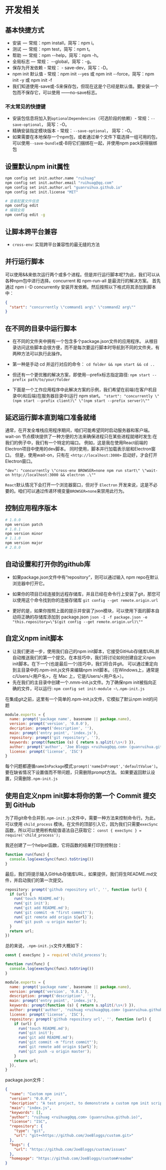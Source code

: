 # 开发相关

## 基本快捷方式

- 安装  —  常规：npm install，简写：npm i。
- 测试  —  常规：npm test，简写：npm t。
- 帮助  —  常规：npm --help，简写：npm -h。
- 全局标志 —  常规： --global，简写：-g。
- 保存为开发依赖 - 常规： - save-dev，简写：-D。
- npm init 默认值 - 常规：npm init --yes 或 npm init --force，简写：npm init -y 或 npm init -f
- 我们知道使用-save或-S来保存包，但现在这是个已经是默认值。要安装一个包而不保存它，可以使用 ——no-save标志。

### 不太常见的快捷键

- 安装包信息将加入到`optionalDependencies`（可选阶段的依赖）-  常规：`--save-optional`， 简写：-O。
- 精确安装指定模块版本 -  常规：`--save-optional`， 简写：-O。
- 如果需要在本地保存一个npm包，或者通过单个文件下载选择一组可用的包，可以使用`--save-bundle`或-B将它们捆绑在一起，并使用npm pack获得捆绑包

## 设置默认npm init属性

```sh
npm config set init.author.name "ruihuag"
npm config set init.author.email "ruihuag@qq.com"
npm config set init.author.url "guanruihua.github.io"
npm config set init.license "MIT"

# 查看配置文件信息
npm config edit 
# 编辑全局
npm config edit -g
```

## 让脚本跨平台兼容

- `cross-env`: 实现跨平台兼容性的最无缝的方法

## 并行运行脚本

可以使用&&来依次运行两个或多个进程。但是并行运行脚本呢?为此，我们可以从各种npm包中进行选择。concurrent 和 npm-run-all 是最流行的解决方案。
首先通过 npm i -D concurrently 安装开发依赖。然后按照以下格式将其添加到脚本中：

```json
{
  "start": "concurrently \"command1 arg\" \"command2 arg\""
}
```

## 在不同的目录中运行脚本

- 在不同的文件夹中拥有一个包含多个package.json文件的应用程序。 从根目录访问这些脚本会很方便，而不是每次要运行脚本时导航到不同的文件夹，有两种方法可以执行此操作。

- 第一种是手动 cd 并运行对应的命令：
`cd folder && npm start && cd ..`

- 但还有一个更优雅的解决方案，即使用--prefix标志指定路径:
`npm start --prefix path/to/your/folder`

- 下面是一个工作应用程序中此解决方案的示例，我们希望在前端(在客户机目录中)和后端(在服务器目录中)运行 npm start。
`"start": "concurrently \"(npm start --prefix client)\" \"(npm start --prefix server)\""`

## 延迟运行脚本直到端口准备就绪

通常，在开发全堆栈应用程序期间，咱们可能希望同时启动服务器和客户端。wait-on 节点模块提供了一种方便的方法来确保进程只在某些进程就绪时发生:在我们的例子中，我们有一个特定的端口。
例如，这是我在使用React前端的Electron项目中使用的dev脚本。 同时使用，脚本并行加载表示层和Electron窗口。 但是，使用wait-on，只有在 `<http://localhost:3000>` 启动好，才会打开Electron窗口。

`"dev": "concurrently \"cross-env BROWSER=none npm run start\" \"wait-on http://localhost:3000 && electron .\""`

`React`默认情况下会打开一个浏览器窗口，但对于 `Electron` 开发来说，这是不必要的。咱们可以通过传递环境变量`BROWSER=none`来禁用此行为。

## 控制应用程序版本

```sh
# 1.0.0
npm version patch
# 1.0.1
npm version minor
# 1.1.0
npm version major
# 2.0.0

```

## 自动设置和打开你的github库

- 如果package.json文件中有“repository”，则可以通过输入 npm repo在默认浏览器中打开它。
- 如果你的项目已经连接到远程存储库，并且已经在命令行上安装了git，那您可以使用这个命令找到你的连接存储库
`git config --get remote.origin.url`

- 更好的是，如果你按照上面的提示并安装了json模块，可以使用下面的脚本自动将正确的存储库添加到 package.json
`json -I -f package.json -e "this.repository=\"$(git config --get remote.origin.url)\""`

## 自定义npm init脚本

- 让我们更进一步，使用我们自己的npm init脚本，它接受GitHub存储库URL并自动推送我们的第一个提交。在本技巧中，我们将讨论如何创建自定义npm init脚本。在下一个(也是最后一个)技巧中，我们将合并git。
可以通过重定向到主目录中的.npm-init.js文件来编辑npm init脚本。（在Windows上，通常是 c/Users/<用户名>，在 Mac 上，它是/Users/<用户名>）。
- 先在我们的主目录中创建一个.nmm-init.js文件。为了确保npm init被指向正确的文件，可以运行:
`npm config set init-module ~\.npm-init.js`

在集成git之前，这里有一个简单的.npm-init.js文件，它模拟了默认npm init的问题

```js
module.exports = {
  name: prompt('package name', basename || package.name),
  version: prompt('version', '0.0.0'),
  decription: prompt('description', ''),  
  main: prompt('entry point', 'index.js'),
  repository: prompt('git repository', ''),
  keywords: prompt(function (s) { return s.split(/\s+/) }),
  author: prompt('author', 'Joe Bloggs <ruihuag@qq.com> (guanruihua.github.io)'),
  license: prompt('license', 'ISC')
}
```

每个问题都遵循`nameInPackage`模式:`prompt('nameInPrompt','defaultValue')`。要在缺省情况下设置值而不带问题，只需删除prompt方法。
如果要返回默认设置，只需删除`.npm-init.js`

## 使用自定义npm init脚本将你的第一个 Commit 提交到 GitHub

为了将git命令合并到`.npm-init.js`文件中，需要一种方法来控制命令行。为此，可以使用 `child_process` 模块。在文件的顶部引入它，因为我们只需要`execSync`函数，所以可以使用析构赋值语法自己获取它：
`const { execSync } = require('child_process');`

我还创建了一个helper函数，它将函数的结果打印到控制台：

```js
function run(func) {
  console.log(execSync(func).toString())
}
```

最后，我们将提示输入GitHub存储库URL，如果提供，我们将生README.md文件，并启动我们的第一次提交。

```js
repository: prompt('github repository url', '', function (url) {
  if (url) {
    run('touch README.md');
    run('git init');
    run('git add README.md');
    run('git commit -m "first commit"');
    run(`git remote add origin ${url}`);
    run('git push -u origin master');
  }
  return url;
})
```

总的来说，`.npm-init.js`文件大概如下：

```js
const { execSync } = require('child_process');

function run(func) {
  console.log(execSync(func).toString())
}

module.exports = {
  name: prompt('package name', basename || package.name),
  version: prompt('version', '0.0.1'),
  description: prompt('description', ''),
  main: prompt('entry point', 'index.js'),
  keywords: prompt(function (s) { return s.split(/\s+/) }),
  author: prompt('author', 'ruihuag <ruihuag@qq.com> (guanruihua.github.io)'),
  license: prompt('license', 'ISC'),
  repository: prompt('github repository url', '', function (url) {
    if (url) {
      run('touch README.md');
      run('git init');
      run('git add README.md');
      run('git commit -m "first commit"');
      run(`git remote add origin ${url}`);
      run('git push -u origin master');
    }
    return url;
  }),
}
```

package.json文件：

```json
{
  "name": "Custom npm init",
  "version": "0.0.0",
  "decription": "A test project, to demonstrate a custom npm init script.",
  "main": "index.js",
  "keywords": [],
  "author": "ruihuag <ruihuag@qq.com> (guanruihua.github.io)",
  "license": "ISC",
  "repository": {
    "type": "git",
    "url": "git+<https://github.com/JoeBloggs/custom.git>"
  },
  "bugs": {
    "url": "https://github.com/JoeBloggs/custom/issues"
  },
  "homepage": "https://github.com/JoeBloggs/custom#readme"
}
```
